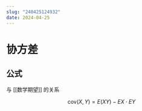 ```yaml
---
slug: "240425124932"
date: 2024-04-25
---
```


# 协方差

## 公式

与 [[数学期望]] 的关系

$$
\mathrm{cov}(X,Y)=E(XY)-EX \cdot EY
$$

